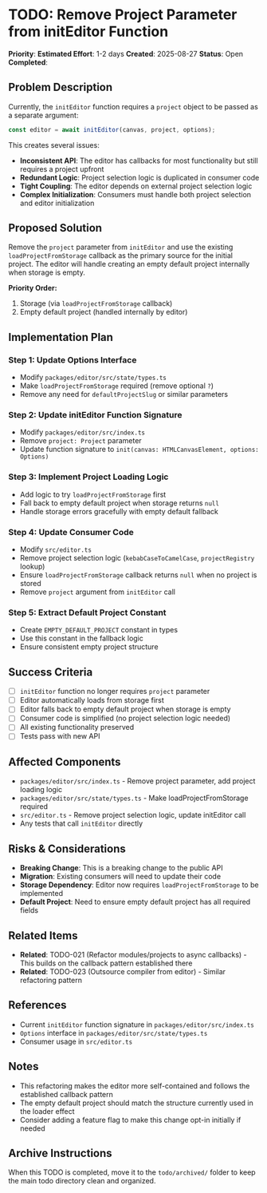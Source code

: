 # TODO: Remove Project Parameter from initEditor Function

**Priority**:
**Estimated Effort**: 1-2 days
**Created**: 2025-08-27
**Status**: Open
**Completed**: 

## Problem Description

Currently, the `initEditor` function requires a `project` object to be passed as a separate argument:

```typescript
const editor = await initEditor(canvas, project, options);
```

This creates several issues:
- **Inconsistent API**: The editor has callbacks for most functionality but still requires a project upfront
- **Redundant Logic**: Project selection logic is duplicated in consumer code
- **Tight Coupling**: The editor depends on external project selection logic
- **Complex Initialization**: Consumers must handle both project selection and editor initialization

## Proposed Solution

Remove the `project` parameter from `initEditor` and use the existing `loadProjectFromStorage` callback as the primary source for the initial project. The editor will handle creating an empty default project internally when storage is empty.

**Priority Order:**
1. Storage (via `loadProjectFromStorage` callback)
2. Empty default project (handled internally by editor)

## Implementation Plan

### Step 1: Update Options Interface
- Modify `packages/editor/src/state/types.ts`
- Make `loadProjectFromStorage` required (remove optional `?`)
- Remove any need for `defaultProjectSlug` or similar parameters

### Step 2: Update initEditor Function Signature
- Modify `packages/editor/src/index.ts`
- Remove `project: Project` parameter
- Update function signature to `init(canvas: HTMLCanvasElement, options: Options)`

### Step 3: Implement Project Loading Logic
- Add logic to try `loadProjectFromStorage` first
- Fall back to empty default project when storage returns `null`
- Handle storage errors gracefully with empty default fallback

### Step 4: Update Consumer Code
- Modify `src/editor.ts`
- Remove project selection logic (`kebabCaseToCamelCase`, `projectRegistry` lookup)
- Ensure `loadProjectFromStorage` callback returns `null` when no project is stored
- Remove `project` argument from `initEditor` call

### Step 5: Extract Default Project Constant
- Create `EMPTY_DEFAULT_PROJECT` constant in types
- Use this constant in the fallback logic
- Ensure consistent empty project structure

## Success Criteria

- [ ] `initEditor` function no longer requires `project` parameter
- [ ] Editor automatically loads from storage first
- [ ] Editor falls back to empty default project when storage is empty
- [ ] Consumer code is simplified (no project selection logic needed)
- [ ] All existing functionality preserved
- [ ] Tests pass with new API

## Affected Components

- `packages/editor/src/index.ts` - Remove project parameter, add project loading logic
- `packages/editor/src/state/types.ts` - Make loadProjectFromStorage required
- `src/editor.ts` - Remove project selection logic, update initEditor call
- Any tests that call `initEditor` directly

## Risks & Considerations

- **Breaking Change**: This is a breaking change to the public API
- **Migration**: Existing consumers will need to update their code
- **Storage Dependency**: Editor now requires `loadProjectFromStorage` to be implemented
- **Default Project**: Need to ensure empty default project has all required fields

## Related Items

- **Related**: TODO-021 (Refactor modules/projects to async callbacks) - This builds on the callback pattern established there
- **Related**: TODO-023 (Outsource compiler from editor) - Similar refactoring pattern

## References

- Current `initEditor` function signature in `packages/editor/src/index.ts`
- `Options` interface in `packages/editor/src/state/types.ts`
- Consumer usage in `src/editor.ts`

## Notes

- This refactoring makes the editor more self-contained and follows the established callback pattern
- The empty default project should match the structure currently used in the loader effect
- Consider adding a feature flag to make this change opt-in initially if needed

## Archive Instructions

When this TODO is completed, move it to the `todo/archived/` folder to keep the main todo directory clean and organized. 